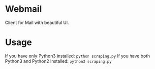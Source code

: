 # Webmail

Client for Mail with beautiful UI.

# Usage

If you have only Python3 installed:
`python scraping.py`
If you have both Python3 and Python2 installed:
`python3 scraping.py`
